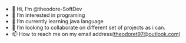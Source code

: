 - 👋 Hi, I’m @theodore-SoftDev
- 👀 I’m interested in programing
- 🌱 I’m currently learning java language 
- 💞️ I’m looking to collaborate on different set of projects as i can.
- 📫 How to reach me on my email address(theodoret97@outlook.com)

<!---
theodore-SoftDev/theodore-SoftDev is a ✨ special ✨ repository because its `README.md` (this file) appears on your GitHub profile.
You can click the Preview link to take a look at your changes.
--->
